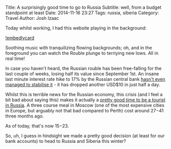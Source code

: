Title: A surprisingly good time to go to Russia
Subtitle: well, from a budget standpoint at least
Date: 2014-11-16 23:27
Tags: russia, siberia
Category: Travel
Author: Josh Izaac

Today whilst working, I had this website playing in the background: 

[!embedlycard](http://zenrus.ru/)

Soothing music with tranquilizing flowing backgrounds; oh, and in the foreground you can watch the Rouble plunge to terriying new lows. All in real time!

In case you haven't heard, the Russian rouble has been free-falling for the last couple of weeks, losing half its value since September 1st. An insane last minute interest rate hike to 17% by the Russian central bank [hasn't even managed to stabilise it](http://www.bbc.com/news/business-30492518) - it has dropped another USD$10 in just half a day.

Whilst this is terrible news for the Russian economy, this crisis (and I feel a bit bad about saying this) makes it actually a [pretty good time to be a tourist in Russia](http://www.reddit.com/r/travel/comments/2pdwps/psa_if_you_want_to_travel_russia_on_a_budget_nows/). A three course meal in Moscow (one of the most expensive cities in Europe, but arguably not that bad compared to Perth) cost around $27-$41 three months ago.

As of today, that's now $15-$23.

So, uh, I guess in hindsight we made a pretty good decision (at least for our bank accounts) to head to Russia and Siberia this winter?
